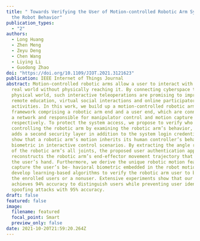 ```yaml
---
title: " Towards Verifying the User of Motion-controlled Robotic Arm Systems via
  the Robot Behavior"
publication_types:
  - "2"
authors:
  - Long Huang
  - Zhen Meng
  - Zeyu Deng
  - Chen Wang
  - Liying Li
  - Guodong Zhao
doi: "https://doi.org/10.1109/JIOT.2021.3121623"
publication: IEEE Internet of Things Journal
abstract: Motion-controlled robotic arms allow a user to interact with a remote
  real world without physically reaching it. By connecting cyberspace to the
  physical world, such interactive teleoperations are promising to improve
  remote education, virtual social interactions and online participatory
  activities. In this work, we build up a motion-controlled robotic arm
  framework comprising a robotic arm end and a user end, which are connected via
  a network and responsible for manipulator control and motion capture
  respectively. To protect the system access, we propose to verify who is
  controlling the robotic arm by examining the robotic arm’s behavior, which
  adds a second security layer in addition to the system login credentials. We
  show that a robotic arm’s motion inherits its human controller’s behavioral
  biometric in interactive control scenarios. By extracting the angle readings
  of the robotic arm’s all joints, the proposed user authentication approach
  reconstructs the robotic arm’s end-effector movement trajectory that follows
  the user’s hand. Furthermore, we derive the unique robotic motion features to
  capture the user’s be- havioral biometric embedded in the robot motions and
  develop learning-based algorithms to verify the robotic arm user to be one of
  the enrolled users or a nonuser. Extensive experiments show that our system
  achieves 94% accuracy to distinguish users while preventing user identity
  spoofing attacks with 95% accuracy.
draft: false
featured: false
image:
  filename: featured
  focal_point: Smart
  preview_only: false
date: 2021-10-20T21:59:20.264Z
---
```

